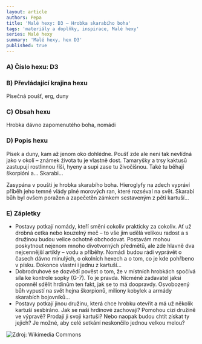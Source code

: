 ```yaml
---
layout: article
authors: Pepa
title: 'Malé hexy: D3 – Hrobka skarabího boha'
tags: 'materiály a doplňky, inspirace, Malé hexy'
series: Malé hexy
summary: 'Malé hexy, hex D3'
published: true
---
```


### A) Číslo hexu: D3
  
### B) Převládající krajina hexu

Písečná poušť, erg, duny

### C) Obsah hexu

Hrobka dávno zapomenutého boha, nomádi

### D) Popis hexu

Písek a duny, kam až jenom oko dohlédne. Poušť zde ale není tak nevlídná jako v okolí – známek života tu je vlastně dost. Tamaryšky a trsy kaktusů zastupují rostlinnou říši, hyeny a supi zase tu živočišnou. Také tu běhají škorpióni a… Skarabi…  
  
Zasypána v poušti je hrobka skarabího boha. Hieroglyfy na zdech vypráví příběh jeho temné vlády plné morových ran, které rozséval na svět. Skarabí bůh byl ovšem poražen a zapečetěn zámkem sestaveným z pěti kartuší…
 
### E) Zápletky  

- Postavy potkají nomády, kteří smění cokoliv prakticky za cokoliv. Ať už drobná cetka nebo kouzelný meč – to vše jim udělá velikou radost a s družinou budou velice ochotně obchodovat. Postavám mohou poskytnout nejenom mnoho divotvorných předmětů, ale zde hlavně dva nejcennější artikly – vodu a příběhy. Nomádi budou rádi vyprávět o časech dávno minulých, o okolních hexech a o tom, co je kde pohřbeno v písku. Dokonce vlastní i jednu z kartuší…  
- Dobrodruhové se dozvědí pověst o tom, že v místních hrobkách spočívá síla ke kontrole sopky (G-7). To je pravda. Nicméně zadavatel jaksi opomněl sdělit hrdinům ten fakt, jak se to má doopravdy. Osvobozený bůh vypustí na svět hejna škorpionů, miliony kobylek a armády skarabích bojovníků…  
- Postavy potkají jinou družinu, která chce hrobku otevřít a má už několik kartuší sesbíráno. Jak se naši hrdinové zachovají? Pomohou cizí družině ve výpravě? Prodají ji svoji kartuši? Nebo naopak budou chtít získat ty jejich? Je možné, aby celé setkání neskončilo jednou velkou melou?

![Zdroj: Wikimedia Commons]({{site.baseurl}}/82/512px-Scarabaeus.sacer.jpg)